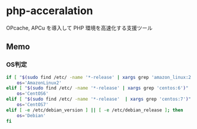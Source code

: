 # php-acceralation

OPcache, APCu を導入して PHP 環境を高速化する支援ツール

## Memo

### OS判定
```bash
if [ "$(sudo find /etc/ -name '*-release' | xargs grep 'amazon_linux:2')" != "" ]; then
    os='AmazonLinux2'
elif [ "$(sudo find /etc/ -name '*-release' | xargs grep 'centos:6')" != "" ]; then
    os='CentOS6'
elif [ "$(sudo find /etc/ -name '*-release'  | xargs grep 'centos:7')" != "" ]; then
    os='CentOS7'
elif [ -e /etc/debian_version ] || [ -e /etc/debian_release ]; then
    os='Debian'
fi
```
